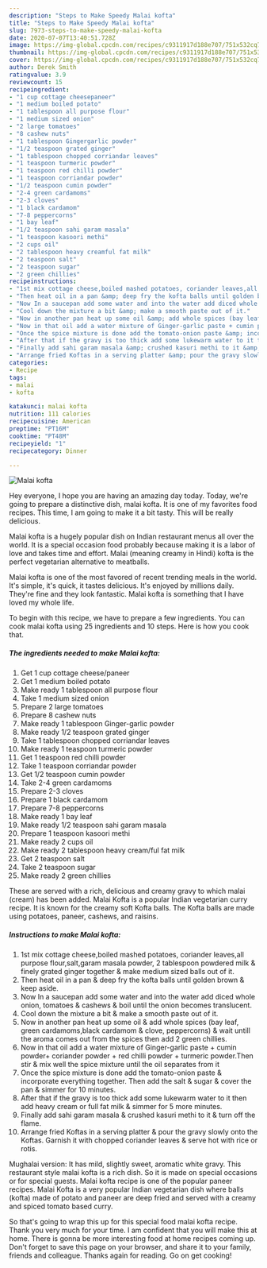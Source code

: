 ```yaml
---
description: "Steps to Make Speedy Malai kofta"
title: "Steps to Make Speedy Malai kofta"
slug: 7973-steps-to-make-speedy-malai-kofta
date: 2020-07-07T13:40:51.728Z
image: https://img-global.cpcdn.com/recipes/c9311917d188e707/751x532cq70/malai-kofta-recipe-main-photo.jpg
thumbnail: https://img-global.cpcdn.com/recipes/c9311917d188e707/751x532cq70/malai-kofta-recipe-main-photo.jpg
cover: https://img-global.cpcdn.com/recipes/c9311917d188e707/751x532cq70/malai-kofta-recipe-main-photo.jpg
author: Derek Smith
ratingvalue: 3.9
reviewcount: 15
recipeingredient:
- "1 cup cottage cheesepaneer"
- "1 medium boiled potato"
- "1 tablespoon all purpose flour"
- "1 medium sized onion"
- "2 large tomatoes"
- "8 cashew nuts"
- "1 tablespoon Gingergarlic powder"
- "1/2 teaspoon grated ginger"
- "1 tablespoon chopped corriandar leaves"
- "1 teaspoon turmeric powder"
- "1 teaspoon red chilli powder"
- "1 teaspoon corriandar powder"
- "1/2 teaspoon cumin powder"
- "2-4 green cardamoms"
- "2-3 cloves"
- "1 black cardamom"
- "7-8 peppercorns"
- "1 bay leaf"
- "1/2 teaspoon sahi garam masala"
- "1 teaspoon kasoori methi"
- "2 cups oil"
- "2 tablespoon heavy creamful fat milk"
- "2 teaspoon salt"
- "2 teaspoon sugar"
- "2 green chillies"
recipeinstructions:
- "1st mix cottage cheese,boiled mashed potatoes, coriander leaves,all purpose flour,salt,garam masala powder, 2 tablespoon powdered milk &amp; finely grated ginger together &amp; make medium sized balls out of it."
- "Then heat oil in a pan &amp; deep fry the kofta balls until golden brown &amp; keep aside."
- "Now In a saucepan add some water and into the water add diced whole onion, tomatoes &amp; cashews &amp; boil until the onion becomes translucent."
- "Cool down the mixture a bit &amp; make a smooth paste out of it."
- "Now in another pan heat up some oil &amp; add whole spices (bay leaf, green cardamoms,black cardamom &amp; clove, peppercorns) &amp; wait untill the aroma comes out from the spices then add 2 green chillies."
- "Now in that oil add a water mixture of Ginger-garlic paste + cumin powder+ coriander powder + red chilli powder + turmeric powder.Then stir &amp; mix well the spice mixture until the oil separates from it"
- "Once the spice mixture is done add the tomato-onion paste &amp; incorporate everything together. Then add the salt &amp; sugar &amp; cover the pan &amp; simmer for 10 minutes."
- "After that if the gravy is too thick add some lukewarm water to it then add heavy cream or full fat milk &amp; simmer for 5 more minutes."
- "Finally add sahi garam masala &amp; crushed kasuri methi to it &amp; turn off the flame."
- "Arrange fried Koftas in a serving platter &amp; pour the gravy slowly onto the Koftas. Garnish it with chopped coriander leaves &amp; serve hot with rice or rotis."
categories:
- Recipe
tags:
- malai
- kofta

katakunci: malai kofta 
nutrition: 111 calories
recipecuisine: American
preptime: "PT16M"
cooktime: "PT48M"
recipeyield: "1"
recipecategory: Dinner

---
```



![Malai kofta](https://img-global.cpcdn.com/recipes/c9311917d188e707/751x532cq70/malai-kofta-recipe-main-photo.jpg)

Hey everyone, I hope you are having an amazing day today. Today, we're going to prepare a distinctive dish, malai kofta. It is one of my favorites food recipes. This time, I am going to make it a bit tasty. This will be really delicious.

Malai kofta is a hugely popular dish on Indian restaurant menus all over the world. It is a special occasion food probably because making it is a labor of love and takes time and effort. Malai (meaning creamy in Hindi) kofta is the perfect vegetarian alternative to meatballs.

Malai kofta is one of the most favored of recent trending meals in the world. It's simple, it's quick, it tastes delicious. It's enjoyed by millions daily. They're fine and they look fantastic. Malai kofta is something that I have loved my whole life.


To begin with this recipe, we have to prepare a few ingredients. You can cook malai kofta using 25 ingredients and 10 steps. Here is how you cook that.

<!--inarticleads1-->

##### The ingredients needed to make Malai kofta:

1. Get 1 cup cottage cheese/paneer
1. Get 1 medium boiled potato
1. Make ready 1 tablespoon all purpose flour
1. Take 1 medium sized onion
1. Prepare 2 large tomatoes
1. Prepare 8 cashew nuts
1. Make ready 1 tablespoon Ginger-garlic powder
1. Make ready 1/2 teaspoon grated ginger
1. Take 1 tablespoon chopped corriandar leaves
1. Make ready 1 teaspoon turmeric powder
1. Get 1 teaspoon red chilli powder
1. Take 1 teaspoon corriandar powder
1. Get 1/2 teaspoon cumin powder
1. Take 2-4 green cardamoms
1. Prepare 2-3 cloves
1. Prepare 1 black cardamom
1. Prepare 7-8 peppercorns
1. Make ready 1 bay leaf
1. Make ready 1/2 teaspoon sahi garam masala
1. Prepare 1 teaspoon kasoori methi
1. Make ready 2 cups oil
1. Make ready 2 tablespoon heavy cream/ful fat milk
1. Get 2 teaspoon salt
1. Take 2 teaspoon sugar
1. Make ready 2 green chillies


These are served with a rich, delicious and creamy gravy to which malai (cream) has been added. Malai Kofta is a popular Indian vegetarian curry recipe. It is known for the creamy soft Kofta balls. The Kofta balls are made using potatoes, paneer, cashews, and raisins. 

<!--inarticleads2-->

##### Instructions to make Malai kofta:

1. 1st mix cottage cheese,boiled mashed potatoes, coriander leaves,all purpose flour,salt,garam masala powder, 2 tablespoon powdered milk &amp; finely grated ginger together &amp; make medium sized balls out of it.
1. Then heat oil in a pan &amp; deep fry the kofta balls until golden brown &amp; keep aside.
1. Now In a saucepan add some water and into the water add diced whole onion, tomatoes &amp; cashews &amp; boil until the onion becomes translucent.
1. Cool down the mixture a bit &amp; make a smooth paste out of it.
1. Now in another pan heat up some oil &amp; add whole spices (bay leaf, green cardamoms,black cardamom &amp; clove, peppercorns) &amp; wait untill the aroma comes out from the spices then add 2 green chillies.
1. Now in that oil add a water mixture of Ginger-garlic paste + cumin powder+ coriander powder + red chilli powder + turmeric powder.Then stir &amp; mix well the spice mixture until the oil separates from it
1. Once the spice mixture is done add the tomato-onion paste &amp; incorporate everything together. Then add the salt &amp; sugar &amp; cover the pan &amp; simmer for 10 minutes.
1. After that if the gravy is too thick add some lukewarm water to it then add heavy cream or full fat milk &amp; simmer for 5 more minutes.
1. Finally add sahi garam masala &amp; crushed kasuri methi to it &amp; turn off the flame.
1. Arrange fried Koftas in a serving platter &amp; pour the gravy slowly onto the Koftas. Garnish it with chopped coriander leaves &amp; serve hot with rice or rotis.


Mughalai version: It has mild, slightly sweet, aromatic white gravy. This restaurant style malai kofta is a rich dish. So it is made on special occasions or for special guests. Malai kofta recipe is one of the popular paneer recipes. Malai Kofta is a very popular Indian vegetarian dish where balls (kofta) made of potato and paneer are deep fried and served with a creamy and spiced tomato based curry. 

So that's going to wrap this up for this special food malai kofta recipe. Thank you very much for your time. I am confident that you will make this at home. There is gonna be more interesting food at home recipes coming up. Don't forget to save this page on your browser, and share it to your family, friends and colleague. Thanks again for reading. Go on get cooking!

